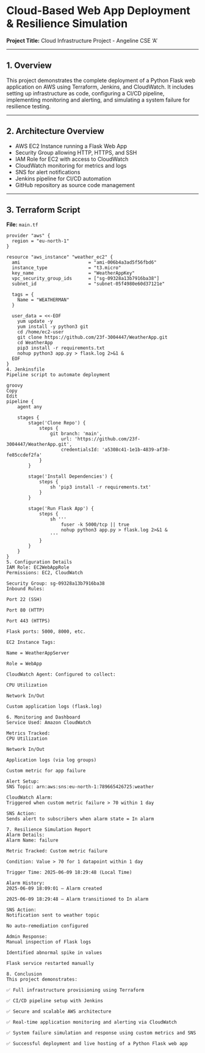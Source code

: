 # Cloud-Based Web App Deployment & Resilience Simulation

**Project Title:** Cloud Infrastructure Project - Angeline CSE ‘A’

---

## 1. Overview

This project demonstrates the complete deployment of a Python Flask web application on AWS using Terraform, Jenkins, and CloudWatch. It includes setting up infrastructure as code, configuring a CI/CD pipeline, implementing monitoring and alerting, and simulating a system failure for resilience testing.

---

## 2. Architecture Overview

- AWS EC2 Instance running a Flask Web App  
- Security Group allowing HTTP, HTTPS, and SSH  
- IAM Role for EC2 with access to CloudWatch  
- CloudWatch monitoring for metrics and logs  
- SNS for alert notifications  
- Jenkins pipeline for CI/CD automation  
- GitHub repository as source code management  

---

## 3. Terraform Script

**File:** `main.tf`

```hcl
provider "aws" {
  region = "eu-north-1"
}

resource "aws_instance" "weather_ec2" {
  ami                         = "ami-006b4a3ad5f56fbd6"
  instance_type               = "t3.micro"
  key_name                    = "WeatherAppKey"
  vpc_security_group_ids      = ["sg-09328a13b7916ba38"]
  subnet_id                   = "subnet-05f4980e60d37121e"

  tags = {
    Name = "WEATHERMAN"
  }

  user_data = <<-EOF
    yum update -y
    yum install -y python3 git
    cd /home/ec2-user
    git clone https://github.com/23f-3004447/WeatherApp.git
    cd WeatherApp
    pip3 install -r requirements.txt
    nohup python3 app.py > flask.log 2>&1 &
  EOF
}
4. Jenkinsfile
Pipeline script to automate deployment

groovy
Copy
Edit
pipeline {
    agent any

    stages {
        stage('Clone Repo') {
            steps {
                git branch: 'main',
                    url: 'https://github.com/23f-3004447/WeatherApp.git',
                    credentialsId: 'a5308c41-1e1b-4839-af30-fe85ccdef2fa'
            }
        }

        stage('Install Dependencies') {
            steps {
                sh 'pip3 install -r requirements.txt'
            }
        }

        stage('Run Flask App') {
            steps {
                sh '''
                    fuser -k 5000/tcp || true
                    nohup python3 app.py > flask.log 2>&1 &
                '''
            }
        }
    }
}
5. Configuration Details
IAM Role: EC2WebAppRole
Permissions: EC2, CloudWatch

Security Group: sg-09328a13b7916ba38
Inbound Rules:

Port 22 (SSH)

Port 80 (HTTP)

Port 443 (HTTPS)

Flask ports: 5000, 8000, etc.

EC2 Instance Tags:

Name = WeatherAppServer

Role = WebApp

CloudWatch Agent: Configured to collect:

CPU Utilization

Network In/Out

Custom application logs (flask.log)

6. Monitoring and Dashboard
Service Used: Amazon CloudWatch

Metrics Tracked:
CPU Utilization

Network In/Out

Application logs (via log groups)

Custom metric for app failure

Alert Setup:
SNS Topic: arn:aws:sns:eu-north-1:789665426725:weather

CloudWatch Alarm:
Triggered when custom metric failure > 70 within 1 day

SNS Action:
Sends alert to subscribers when alarm state = In alarm

7. Resilience Simulation Report
Alarm Details:
Alarm Name: failure

Metric Tracked: Custom metric failure

Condition: Value > 70 for 1 datapoint within 1 day

Trigger Time: 2025-06-09 18:29:48 (Local Time)

Alarm History:
2025-06-09 18:09:01 – Alarm created

2025-06-09 18:29:48 – Alarm transitioned to In alarm

SNS Action:
Notification sent to weather topic

No auto-remediation configured

Admin Response:
Manual inspection of Flask logs

Identified abnormal spike in values

Flask service restarted manually

8. Conclusion
This project demonstrates:

✅ Full infrastructure provisioning using Terraform

✅ CI/CD pipeline setup with Jenkins

✅ Secure and scalable AWS architecture

✅ Real-time application monitoring and alerting via CloudWatch

✅ System failure simulation and response using custom metrics and SNS

✅ Successful deployment and live hosting of a Python Flask web app
